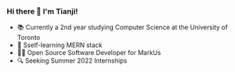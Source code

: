 ### Hi there 👋 I'm Tianji!

<!--
**therealfake/therealfake** is a ✨ _special_ ✨ repository because its `README.md` (this file) appears on your GitHub profile.

Here are some ideas to get you started:

- 🔭 I’m currently working on ...
- 🌱 I’m currently learning ...
- 👯 I’m looking to collaborate on ...
- 🤔 I’m looking for help with ...
- 💬 Ask me about ...
- 📫 How to reach me: ...
- 😄 Pronouns: ...
- ⚡ Fun fact: ...
-->
- 📚 Currently a 2nd year studying Computer Science at the University of Toronto
- 📝 Sself-learning MERN stack
- 👷‍♂️ Open Source Software Developer for MarkUs 
- 🔍 Seeking Summer 2022 Internships
